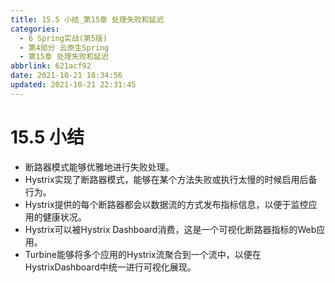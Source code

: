 ```yaml
---
title: 15.5 小结_第15章 处理失败和延迟
categories: 
  - 6 Spring实战(第5版)
  - 第4部分 云原生Spring
  - 第15章 处理失败和延迟
abbrlink: 621acf92
date: 2021-10-21 18:34:56
updated: 2021-10-21 22:31:45
---
```

# 15.5 小结
- 断路器模式能够优雅地进行失败处理。
- Hystrix实现了断路器模式，能够在某个方法失败或执行太慢的时候启用后备行为。
- Hystrix提供的每个断路器都会以数据流的方式发布指标信息，以便于监控应用的健康状况。
- Hystrix可以被Hystrix Dashboard消费，这是一个可视化断路器指标的Web应用。
- Turbine能够将多个应用的Hystrix流聚合到一个流中，以便在HystrixDashboard中统一进行可视化展现。
